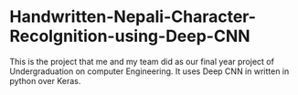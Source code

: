 # Handwritten-Nepali-Character-Recolgnition-using-Deep-CNN
This is the project that me and my team did as our final year project of Undergraduation on computer Engineering. It uses Deep CNN in written in python over Keras.

